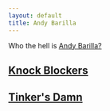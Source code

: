 ```yaml
---
layout: default
title: Andy Barilla
---
```


Who the hell is <a href="about.html">Andy Barilla?</a>

## <a href="http://knockblockersska.com/">Knock Blockers</a>
<script charset="utf-8" src="https://widget.bandsintown.com/main.min.js"></script><a class="bit-widget-initializer" data-artist-name="Knock Blockers" data-display-local-dates="false" data-display-past-dates="true" data-auto-style="false" data-text-color="#000000" data-link-color="#008B8B" data-popup-background-color="#FFFFFF" data-background-color="#FFFFFF" data-display-limit="15" data-link-text-color="#FFFFFF"></a>

## <a href="http://tinkersdamnband.com/">Tinker's Damn</a>
<script charset="utf-8" src="https://widget.bandsintown.com/main.min.js"></script><a class="bit-widget-initializer" data-artist-name="Tinker’s Damn" data-display-local-dates="false" data-display-past-dates="true" data-auto-style="false" data-text-color="#000000" data-link-color="#008B8B" data-popup-background-color="#FFFFFF" data-background-color="#FFFFFF" data-display-limit="15" data-link-text-color="#FFFFFF"></a>
